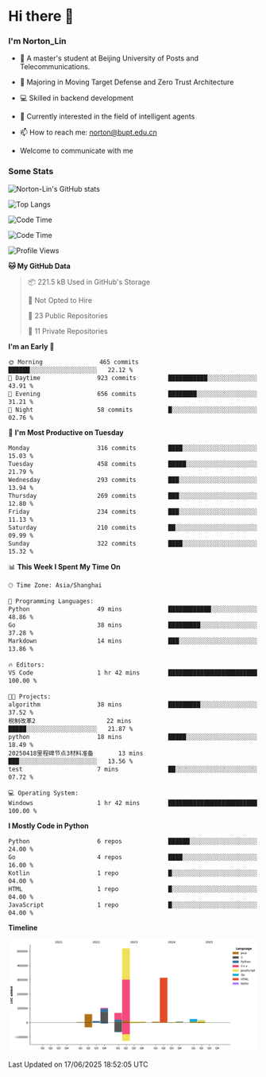 
# Hi there 👋

### I'm Norton_Lin
- 🏫 A master's student at Beijing University of Posts and Telecommunications.
- 🌱 Majoring in Moving Target Defense and Zero Trust Architecture
- 💻 Skilled in backend development
- 🤖 Currently interested in the field of intelligent agents
- 📫 How to reach me: [norton@bupt.edu.cn](mailto:norton@bupt.edu.cn)

- Welcome to communicate with me

### Some Stats
![Norton-Lin's GitHub stats](https://github-readme-stats.vercel.app/api?username=Norton-Lin&count_private=true&show_icons=true&theme=radical)

![Top Langs](https://github-readme-stats.vercel.app/api/top-langs/?username=Norton-Lin&langs_count=10&layout=compact)

![Code Time](https://github-readme-stats.vercel.app/api/wakatime?username=Norton_Lin)

<!--START_SECTION:waka-->
![Code Time](http://img.shields.io/badge/Code%20Time-983%20hrs%2028%20mins-blue)

![Profile Views](http://img.shields.io/badge/Profile%20Views-0-blue)

**🐱 My GitHub Data** 

> 📦 221.5 kB Used in GitHub's Storage 
 > 
> 🚫 Not Opted to Hire
 > 
> 📜 23 Public Repositories 
 > 
> 🔑 11 Private Repositories 
 > 
**I'm an Early 🐤** 

```text
🌞 Morning                465 commits         ██████░░░░░░░░░░░░░░░░░░░   22.12 % 
🌆 Daytime                923 commits         ███████████░░░░░░░░░░░░░░   43.91 % 
🌃 Evening                656 commits         ████████░░░░░░░░░░░░░░░░░   31.21 % 
🌙 Night                  58 commits          █░░░░░░░░░░░░░░░░░░░░░░░░   02.76 % 
```
📅 **I'm Most Productive on Tuesday** 

```text
Monday                   316 commits         ████░░░░░░░░░░░░░░░░░░░░░   15.03 % 
Tuesday                  458 commits         █████░░░░░░░░░░░░░░░░░░░░   21.79 % 
Wednesday                293 commits         ███░░░░░░░░░░░░░░░░░░░░░░   13.94 % 
Thursday                 269 commits         ███░░░░░░░░░░░░░░░░░░░░░░   12.80 % 
Friday                   234 commits         ███░░░░░░░░░░░░░░░░░░░░░░   11.13 % 
Saturday                 210 commits         ██░░░░░░░░░░░░░░░░░░░░░░░   09.99 % 
Sunday                   322 commits         ████░░░░░░░░░░░░░░░░░░░░░   15.32 % 
```


📊 **This Week I Spent My Time On** 

```text
🕑︎ Time Zone: Asia/Shanghai

💬 Programming Languages: 
Python                   49 mins             ████████████░░░░░░░░░░░░░   48.86 % 
Go                       38 mins             █████████░░░░░░░░░░░░░░░░   37.28 % 
Markdown                 14 mins             ███░░░░░░░░░░░░░░░░░░░░░░   13.86 % 

🔥 Editors: 
VS Code                  1 hr 42 mins        █████████████████████████   100.00 % 

🐱‍💻 Projects: 
algorithm                38 mins             █████████░░░░░░░░░░░░░░░░   37.52 % 
税制改革2                    22 mins             █████░░░░░░░░░░░░░░░░░░░░   21.87 % 
python                   18 mins             █████░░░░░░░░░░░░░░░░░░░░   18.49 % 
20250418里程碑节点3材料准备       13 mins             ███░░░░░░░░░░░░░░░░░░░░░░   13.56 % 
test                     7 mins              ██░░░░░░░░░░░░░░░░░░░░░░░   07.72 % 

💻 Operating System: 
Windows                  1 hr 42 mins        █████████████████████████   100.00 % 
```

**I Mostly Code in Python** 

```text
Python                   6 repos             ██████░░░░░░░░░░░░░░░░░░░   24.00 % 
Go                       4 repos             ████░░░░░░░░░░░░░░░░░░░░░   16.00 % 
Kotlin                   1 repo              █░░░░░░░░░░░░░░░░░░░░░░░░   04.00 % 
HTML                     1 repo              █░░░░░░░░░░░░░░░░░░░░░░░░   04.00 % 
JavaScript               1 repo              █░░░░░░░░░░░░░░░░░░░░░░░░   04.00 % 
```



**Timeline**

![Lines of Code chart](https://raw.githubusercontent.com/Norton-Lin/Norton-Lin/main/assets/bar_graph.png)


 Last Updated on 17/06/2025 18:52:05 UTC
<!--END_SECTION:waka-->

